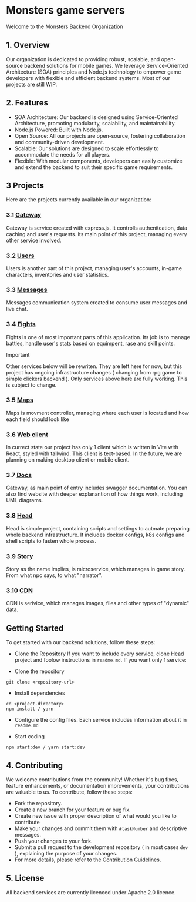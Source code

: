 # Monsters game servers
Welcome to the Monsters Backend Organization

## 1. Overview
Our organization is dedicated to providing robust, scalable, and open-source backend solutions for mobile games. We leverage Service-Oriented Architecture (SOA) principles and Node.js technology to empower game developers with flexible and efficient backend systems. Most of our projects are still WIP.

## 2. Features
- SOA Architecture: Our backend is designed using Service-Oriented Architecture, promoting modularity, scalability, and maintainability.
- Node.js Powered: Built with Node.js.
- Open Source: All our projects are open-source, fostering collaboration and community-driven development.
- Scalable: Our solutions are designed to scale effortlessly to accommodate the needs for all players.
- Flexible: With modular components, developers can easily customize and extend the backend to suit their specific game requirements.

## 3 Projects
Here are the projects currently available in our organization:

### 3.1 [Gateway](https://github.com/Monsters-RPG-game/Monsters-gateway)
Gateway is service created with express.js. It controlls authenitcation, data caching and user's requests. Its main point of this project, managing every other service involved.

### 3.2 [Users](https://github.com/Monsters-RPG-game/Monsters-users)
Users is another part of this project, managing user's accounts, in-game characters, inventories and user statistics.

### 3.3 [Messages](https://github.com/Monsters-RPG-game/Monsters-messages)
Messages communication system created to consume user messages and live chat.

### 3.4 [Fights](https://github.com/Monsters-RPG-game/Monsters-fights)
Fights is one of most important parts of this application. Its job is to manage battles, handle user's stats based on equimpent, rase and skill points.

> [!IMPORTANT]
> Other services below will be rewriten. They are left here for now, but this project has ongoing infrastructure changes ( changing from rpg game to simple clickers backend ). Only services above here are fully working. This is subject to change.

### 3.5 [Maps](https://github.com/Monsters-RPG-game/Maps)
Maps is movment controller, managing where each user is located and how each  field should look like

### 3.6 [Web client](https://github.com/Monsters-RPG-game/Monsters-WebClient)
In currect state our project has only 1 client which is written in Vite with React, styled with tailwind. This client is text-based. In the future, we are planning on making desktop client or mobile client.

### 3.7 [Docs](https://github.com/Monsters-RPG-game/Monsters-Docs)
Gateway, as main point of entry includes swagger documentation. You can also find website with deeper explanantion of how things work, including UML diagrams.

### 3.8 [Head](https://github.com/Monsters-RPG-game/Monsters-head)
Head is simple project, containing scripts and settings to autmate preparing whole backend infrastructure. It includes docker configs, k8s configs and shell scripts to fasten whole process.

### 3.9 [Story](https://github.com/Monsters-RPG-game/Story)
Story as the name implies, is microservice, which manages in game story. From what npc says, to what "narrator".

### 3.10 [CDN](https://github.com/Monsters-RPG-game/CDN)
CDN is serivice, which manages images, files and other types of "dynamic" data.

## Getting Started
To get started with our backend solutions, follow these steps:

- Clone the Repository
If you want to include every service, clone [Head](https://github.com/Monsters-RPG-game/Monsters-head) project and foolow instructions in `readme.md`. If you want only 1 service:

- Clone the repository
```shell
git clone <repository-url>
```

- Install dependencies
```shell
cd <project-directory>
npm install / yarn
```

- Configure the config files. Each service includes information about it in `readme.md`

- Start coding
```shell
npm start:dev / yarn start:dev
```

## 4. Contributing
We welcome contributions from the community! Whether it's bug fixes, feature enhancements, or documentation improvements, your contributions are valuable to us. To contribute, follow these steps:

- Fork the repository.
- Create a new branch for your feature or bug fix.
- Create new issue with proper description of what would you like to contribute
- Make your changes and commit them with `#taskNumber` and descriptive messages.
- Push your changes to your fork.
- Submit a pull request to the development repository ( in most cases `dev` ), explaining the purpose of your changes.
- For more details, please refer to the Contribution Guidelines.

## 5. License
All backend services are currently licenced under Apache 2.0 licence.
